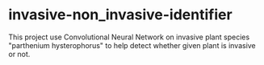 # invasive-non_invasive-identifier
This project use Convolutional Neural Network on invasive plant species "parthenium hysterophorus" to help detect whether given plant is invasive or not.
